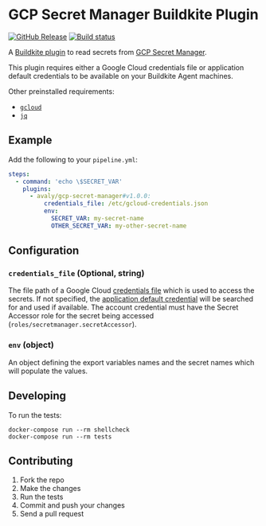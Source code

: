 # GCP Secret Manager Buildkite Plugin

[![GitHub Release](https://img.shields.io/github/release/avaly/gcp-secret-manager-buildkite-plugin.svg)](https://github.com/avaly/gcp-secret-manager-buildkite-plugin/releases) [![Build status](https://badge.buildkite.com/2d6dda24352064bc947c7affb868734d615bafeecb22102007.svg?branch=master)]()

A [Buildkite plugin](https://buildkite.com/docs/agent/v3/plugins) to read secrets from [GCP Secret Manager](https://cloud.google.com/secret-manager).

This plugin requires either a Google Cloud credentials file or application default credentials to be available on your
Buildkite Agent machines.

Other preinstalled requirements:

- [`gcloud`](https://cloud.google.com/sdk/)
- [`jq`](https://stedolan.github.io/jq/)

## Example

Add the following to your `pipeline.yml`:

```yml
steps:
  - command: 'echo \$SECRET_VAR'
    plugins:
      - avaly/gcp-secret-manager#v1.0.0:
          credentials_file: /etc/gcloud-credentials.json
          env:
            SECRET_VAR: my-secret-name
            OTHER_SECRET_VAR: my-other-secret-name
```

## Configuration

### `credentials_file` (Optional, string)

The file path of a Google Cloud [credentials file][1] which is used to access the secrets. If not specified, the
[application default credential][2] will be searched for and used if available.  The account credential must have the
Secret Accessor role for the secret being accessed (`roles/secretmanager.secretAccessor`).

### `env` (object)

An object defining the export variables names and the secret names which will populate the values.

## Developing

To run the tests:

```shell
docker-compose run --rm shellcheck
docker-compose run --rm tests
```

## Contributing

1. Fork the repo
2. Make the changes
3. Run the tests
4. Commit and push your changes
5. Send a pull request

[1]: https://developers.google.com/workspace/guides/create-credentials#create_credentials_for_a_service_account
[2]: https://cloud.google.com/docs/authentication/application-default-credentials

